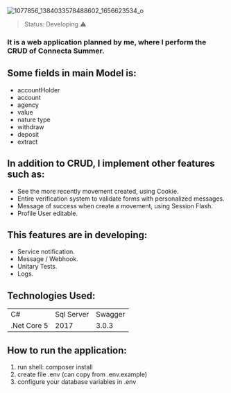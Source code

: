 
![1077856_1384033578488602_1656623534_o](https://user-images.githubusercontent.com/98502313/151866543-811a8b4e-a477-4351-a9a1-e4f99bd4b750.jpg)

> Status: Developing ⚠️

### It is a web application planned by me, where I perform the CRUD of Connecta Summer.

## Some fields in main Model is:

+ accountHolder 
+ account
+ agency
+ value
+ nature type
+ withdraw
+ deposit
+ extract

## In addition to CRUD, I implement other features such as:

* See the more recently movement created, using Cookie.
* Entire verification system to validate forms with personalized messages.
* Message of success when create a movement, using Session Flash.
* Profile User editable.

## This features are in developing:

- Service notification.
- Message / Webhook.
- Unitary Tests.
- Logs.

## Technologies Used:

<table>
  <tr>
    <td>C#</td>
    <td>Sql Server</td>
    <td>Swagger</td>
    
  </tr>
  <tr>
    <td>.Net Core 5</td>
    <td>2017</td>
    <td>3.0.3</td>    
  </tr>
</table>

## How to run the application:

1) run shell: composer install
2) create file .env (can copy from .env.example)
3) configure your database variables in .env

